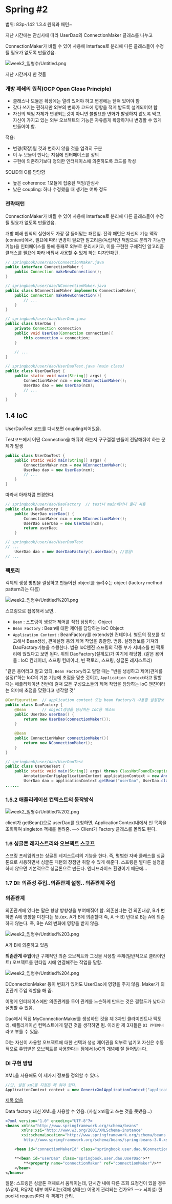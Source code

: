 # Spring #2

범위: 83p~142 1.3.4 원칙과 패턴~

지난 시간에는 관심사에 따라 UserDao와 ConnectionMaker 클래스를 나누고

ConnectionMaker가 바뀔 수 있어 사용해 Interface로 분리해 다른 클래스들이 수정될 필요가 없도록 만들었음.

![week2_임형수/Untitled.png](week2_임형수/Untitled.png)

지난 시간까지 한 것들

### 개방 폐쇄의 원칙(OCP Open Close Principle)

- 클래스나 모듈은 확장에는 열려 있어야 하고 변경에는 닫혀 있어야 함
- 갖다 쓰기는 편하지만 외부의 변화가 코드에 영향을 적게 받도록 설계되어야 함
- 자신의 책임 자체가 변경되는것이 아니면 불필요한 변화가 발생하지 않도록 막고, 자신이 가지고 있는 외부 오브젝트의 기능은 자유롭게 확장하거나 변경할 수 있게 만들어야 함.

적용:

- 변경(확장)될 것과 변하지 않을 것을 엄격히 구분
- 이 두 모듈이 만나는 지점에 인터페이스를 정의
- 구현에 의존하기보다 정의한 인터페이스에 의존하도록 코드를 작성

SOLID의 O를 담당함

- 높은 coherence: 1모듈에 집중된 책임/관심사
- 낮은 coupling: 하나 수정했을 때 생기는 여파 정도

### 전략패턴

ConnectionMaker가 바뀔 수 있어 사용해 Interface로 분리해 다른 클래스들이 수정될 필요가 없도록 만들었음.

개방 폐쇄 원칙의 실현에도 가장 잘 들어맞는 패턴임. 전략 패턴은 자신의 기능 맥락(context)에서, 필요에 따라 변경이 필요한 알고리즘(독립적인 책임으로 분리가 가능한 기능)을 인터페이스를 통해 통째로 외부로 분리시키고, 이를 구현한 구체적인 알고리즘 클래스를 필요에 따라 바꿔서 사용할 수 있게 하는 디자인패턴.

```java
// springbook/user/dao/ConnectionMaker.java
public interface ConnectionMaker {
    public Connection makeNewConnection();
}

// springbook/user/dao/NConnectionMaker.java
public class NConnectionMaker implements ConnectionMaker{
    public Connection makeNewConnection(){
        // ...
    }
}

// springbook/user/dao/UserDao.java
public class UserDao { 
    private Connection connection
    public void UserDao(Connection connection){
        this.connection = connection;
    }
    
    // ...
}

// springbook/user/dao/UserDaoTest.java (main class)
public class UserDaoTest {
    public static void main(String[] args) {
        ConnectionMaker ncm = new NConnectionMaker();
        UserDao dao = new UserDao(ncm);
        // ...
    }
}
```

## 1.4 IoC

UserDaoTest 코드를 다시보면 coupling되어있음.

Test코드에서 어떤 Connection을 해줘야 하는지 구구절절 만들어 전달해줘야 하는 문제가 발생

```java
public class UserDaoTest {
    public static void main(String[] args) {
        ConnectionMaker ncm = new NConnectionMaker();
        UserDao dao = new UserDao(ncm);
        // ...
    }
}
```

따라서 아래처럼 변경한다.

```java
// springbook/user/dao/DaoFactory  // test나 main에서나 둘다 사용
public class DaoFactory {
    public UserDao userDao() {
        ConnectionMaker ncm = new NConnectionMaker();
        UserDao userDao = new UserDao(ncm); 
        return userDao;
    }

// springbook/user/dao/UserDaoTest
// ...
    UserDao dao = new UserDaoFactory().userDao(); //깔끔!
// ...
```

### **팩토리**

객체의 생성 방법을 결정하고 만들어진 object를 돌려주는 object
(factory method pattern과는 다름)

![week2_임형수/Untitled%201.png](week2_임형수/Untitled%201.png)

스프링으로 접목해서 보면..

- `Bean` : 스프링이 생성과 제어를 직접 담당하는 Object
- `Bean Factory` : Bean에 대한 제어를 담당하는 IoC Object
- `Application Context` : BeanFactory를 extends한 컨테이너. 별도의 정보를 참고해서 Bean생성, 관계설정 등의 제어 작업을 총괄함. 범용. 설정정보를 가져와 DaoFactory기능을 수행한다. 범용 IoC엔진
스프링의 각종 부가 서비스를 빈 팩토리에 얹었다고 보면 된다. 위의 DaoFactory(설계도)가 여기에 해당함. (같은 용어들 : IoC 컨테이너, 스프링 컨테이너, 빈 팩토리, 스프링, 싱글톤 레지스트리)

"같은 용어라고 알고 있되, `Bean Factory`라고 말할 때는 "빈을 생성하고 제어(관계를 설정)"하는 IoC의 기본 기능에 초점을 맞춘 것이고, `Application Context`라고 말할 때는 애플리케이션 전반에 걸쳐 모든 구성요소들의 제어 작업을 담당하는 IoC 엔진이라는 의미에 초점을 맞췄다고 생각할 것"

```java
@Configuration  // application context 또는 bean factory가 사용할 설정정보
public class DaoFactory {
    @Bean       // object생성을 담당하는 IoC용 메소드
    public UserDao userDao() {
        return new UserDao(connectionMaker()); 
    }
    
    @Bean
    public ConnectionMaker connectionMaker(){
        return new NConnectionMaker();
    }
}

// springbook/user/dao/UserDaoTest
public class UserDaoTest {
	public static void main(String[] args) throws ClassNotFoundException, SQLException {
		AnnotationConfigApplicationContext applicationContext = new AnnotationConfigApplicationContext(AppConfig.class);
		UserDao dao = applicationContext.getBean("userDao", UserDao.class);
......
```

### 1.5.2  애플리케이션 컨텍스트의 동작방식

![week2_임형수/Untitled%202.png](week2_임형수/Untitled%202.png)

client가 getBean()으로 userDao를 요청하면, ApplicationContext내에서 빈 목록을 조회하여 singleton 객체를 돌려줌.
—> Client가 Factory 클래스를 몰라도 된다. 

### 1.6 싱글톤 레지스트리와 오브젝트 스코프

스프링 프레임워크는 싱글톤 레지스트리의 기능을 한다. 즉, 평범한 자바 클래스를 싱글톤으로 사용하면서 싱글톤 패턴의 장점만 취할 수 있게 해준다. 스프링은 별다른 설정을 하지 않으면 기본적으로 싱글톤으로 만든다. 엔터프라이즈 환경이기 때문에...

### 1.7 DI: 의존성 주입..의존관계 설정.. 의존관계 주입

### 의존관계

의존관계에 있다는 말은 항상 방향성을 부여해줘야 함.
의존한다는 건 의존대상, B가 변하면 A에 영향을 미친다는 뜻.(ex. A가 B에 의존할때 즉, A -> B)
반대로 B는 A에 의존하지 않는다. 즉, B는 A의 변화에 영향을 받지 않음.

![week2_임형수/Untitled%203.png](week2_임형수/Untitled%203.png)

A가 B에 의존하고 있음

**의존관계 주입**이란 구체적인 의존 오브젝트와 그것을 사용할 주체(일반적으로 클라이언트) 오브젝트를 런타임 시에 연결해주는 작업을 말함.

![week2_임형수/Untitled%204.png](week2_임형수/Untitled%204.png)

DConnectionMaker 등이 변화가 있어도 UserDao에 영향을 주지 않음. Maker가 의존관계 주입 역할을 해 줌.

이렇게 인터페이스에만 의존관계를 두어 관계를 느슨하게 만드는 것은 결합도가 낮다고 설명할 수 있음.

Dao에서 직접 MyConnectionMaker를 생성하던 것을 제 3자인 클라이언트나 팩토리, 애플리케이션 컨텍스트에게 맡긴 것을 생각하면 됨. 이러한 제 3자들은 `DI 컨테이너`라고 부를 수 있음.

DI는 자신이 사용할 오브젝트에 대한 선택과 생성 제어권을 외부로 넘기고 자신은 수동적으로 주입받은 오브젝트를 사용한다는 점에서 IoC의 개념에 잘 들어맞는다.

### DI 구현 방법

XML을 사용해도 이 세가지 정보를 정의할 수 있다.

```java
//단, 설정 xml을 지정은 해 줘야 한다.
ApplicationContext context = new GenericXmlApplicationContext("applicationContext.xml");
```

[제목 없음](https://www.notion.so/6c10680efe0c4b14bf03084875c0bf84)

Data factory 대신 XML을 사용할 수 있음. (사실 xml말고 쓰는 것을 못봤음...)

```xml
<?xml version="1.0" encoding="UTF-8"?>
<beans xmlns="http://www.springframework.org/schema/beans"
       xmlns:xsi="http://www.w3.org/2001/XMLSchema-instance"
       xsi:schemaLocation="http://www.springframework.org/schema/beans
        http://www.springframework.org/schema/beans/spring-beans-3.0.xsd">

    <bean id="connectionMakerId" class="springbook.user.dao.NConnectionMaker"/>

    **<bean id="userDao" class="springbook.user.dao.UserDao">**
        **<property name="connectionMaker" ref="connectionMaker"/>**
    </bean>
</beans>
```

질문: 스프링은 싱글톤 객체로서 움직이는데, 단시간 내에 다른 조회 요청건이 있을 경우 (A유저, B유저) 내부 메모리는(객체 상태는) 어떻게 관리되는 건가요?
—> 뇌피셜: 한 pool내 request마다 각 객체가 관리.